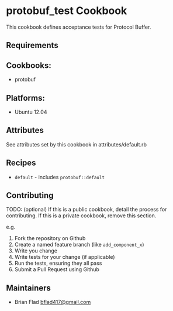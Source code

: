 protobuf_test Cookbook
===================

This cookbook defines acceptance tests for Protocol Buffer.

Requirements
------------

## Cookbooks:

* protobuf

## Platforms:

* Ubuntu 12.04

Attributes
----------

See attributes set by this cookbook in attributes/default.rb

Recipes
-------

* `default` - includes `protobuf::default`

Contributing
------------
TODO: (optional) If this is a public cookbook, detail the process for contributing. If this is a private cookbook, remove this section.

e.g.
1. Fork the repository on Github
2. Create a named feature branch (like `add_component_x`)
3. Write you change
4. Write tests for your change (if applicable)
5. Run the tests, ensuring they all pass
6. Submit a Pull Request using Github

Maintainers
-----------

* Brian Flad <bflad417@gmail.com>
